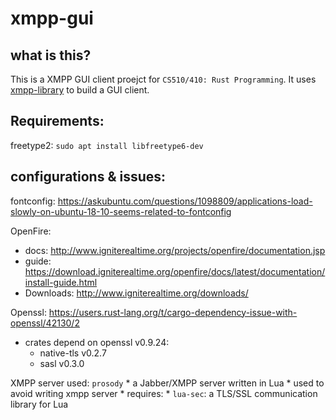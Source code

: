 # xmpp-gui

## what is this?
This is a XMPP GUI client proejct for `CS510/410: Rust Programming`. It uses [xmpp-library](https://gitlab.com/xmpp-rs/xmpp-rs.git) to build a GUI client.


## Requirements:
freetype2: `sudo apt install libfreetype6-dev`


## configurations & issues:
fontconfig: https://askubuntu.com/questions/1098809/applications-load-slowly-on-ubuntu-18-10-seems-related-to-fontconfig 

OpenFire: 
* docs: http://www.igniterealtime.org/projects/openfire/documentation.jsp 
* guide: https://download.igniterealtime.org/openfire/docs/latest/documentation/install-guide.html
* Downloads: http://www.igniterealtime.org/downloads/ 

Openssl: https://users.rust-lang.org/t/cargo-dependency-issue-with-openssl/42130/2 
* crates depend on openssl v0.9.24:
    * native-tls v0.2.7
    * sasl v0.3.0


XMPP server used: `prosody`
	* a Jabber/XMPP server written in Lua
	* used to avoid writing xmpp server
	* requires:
		* `lua-sec`: a TLS/SSL communication library for Lua

